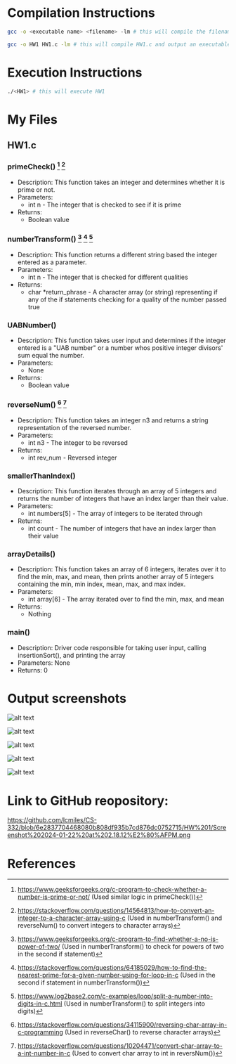 # Compilation Instructions

```bash
gcc -o <executable name> <filename> -lm # this will compile the filename and return an executable with the executable name

gcc -o HW1 HW1.c -lm # this will compile HW1.c and output an executable called HW1
```

# Execution Instructions

```bash
./<HW1> # this will execute HW1
```

# My Files

## HW1.c

### primeCheck() [^1] [^3]

* Description: This function takes an integer and determines whether it is prime or not.
* Parameters: 
    * int n - The integer that is checked to see if it is prime
* Returns:
    * Boolean value

### numberTransform() [^2] [^4] [^5]

* Description: This function returns a different string based the integer entered as a parameter.
* Parameters:
    * int n - The integer that is checked for different qualities
* Returns:
    * char *return_phrase - A character array (or string) representing if any of the if statements checking for a quality of the number passed true

### UABNumber()

* Description: This function takes user input and determines if the integer entered is a "UAB number" or a number whos positive integer divisors' sum equal the number.
* Parameters: 
    * None
* Returns:
    * Boolean value

### reverseNum() [^6] [^7]

* Description: This function takes an integer n3 and returns a string representation of the reversed number.
* Parameters: 
    * int n3 - The integer to be reversed
* Returns: 
    * int rev_num - Reversed integer 

### smallerThanIndex()

* Description: This function iterates through an array of 5 integers and returns the number of integers that have an index larger than their value.
* Parameters: 
    * int numbers[5] - The array of integers to be iterated through
* Returns:
    * int count - The number of integers that have an index larger than their value

### arrayDetails()

* Description: This function takes an array of 6 integers, iterates over it to find the min, max, and mean, then prints another array of 5 integers containing the min, min index, mean, max, and max index.
* Parameters: 
    * int array[6] - The array iterated over to find the min, max, and mean
* Returns:
    * Nothing

### main()

* Description: Driver code responsible for taking user input, calling insertionSort(), and printing the array 
* Parameters: None
* Returns: 0


# Output screenshots

![alt text](https://github.com/lcmiles/CS-332/blob/main/HW%201/Screenshot%202024-01-22%20at%202.16.37%E2%80%AFPM.png?raw=true)

![alt text](https://github.com/lcmiles/CS-332/blob/main/HW%201/Screenshot%202024-01-22%20at%202.17.41%E2%80%AFPM.png?raw=true)

![alt text](https://github.com/lcmiles/CS-332/blob/main/HW%201/Screenshot%202024-01-22%20at%202.17.56%E2%80%AFPM.png?raw=true)

![alt text](https://github.com/lcmiles/CS-332/blob/main/HW%201/Screenshot%202024-01-22%20at%202.18.03%E2%80%AFPM.png?raw=true)

![alt text](https://github.com/lcmiles/CS-332/blob/main/HW%201/Screenshot%202024-01-22%20at%202.18.12%E2%80%AFPM.png?raw=true)


# Link to GitHub reopository:

https://github.com/lcmiles/CS-332/blob/6e2837704468080b808df935b7cd876dc0752715/HW%201/Screenshot%202024-01-22%20at%202.18.12%E2%80%AFPM.png

# References

[^1]: https://www.geeksforgeeks.org/c-program-to-check-whether-a-number-is-prime-or-not/ (Used similar logic in primeCheck())

[^2]: https://www.geeksforgeeks.org/c-program-to-find-whether-a-no-is-power-of-two/ (Used in numberTransform() to check for powers of two in the second if statement)

[^3]: https://stackoverflow.com/questions/14564813/how-to-convert-an-integer-to-a-character-array-using-c (Used in numberTransform() and reverseNum() to convert integers to character arrays)

[^4]: https://stackoverflow.com/questions/64185029/how-to-find-the-nearest-prime-for-a-given-number-using-for-loop-in-c (Used in the second if statement in numberTransform())

[^5]: https://www.log2base2.com/c-examples/loop/split-a-number-into-digits-in-c.html (Used in numberTransform() to split integers into digits)

[^6]: https://stackoverflow.com/questions/34115900/reversing-char-array-in-c-programming (Used in reverseChar() to reverse character arrays)

[^7]: https://stackoverflow.com/questions/10204471/convert-char-array-to-a-int-number-in-c (Used to convert char array to int in reversNum())